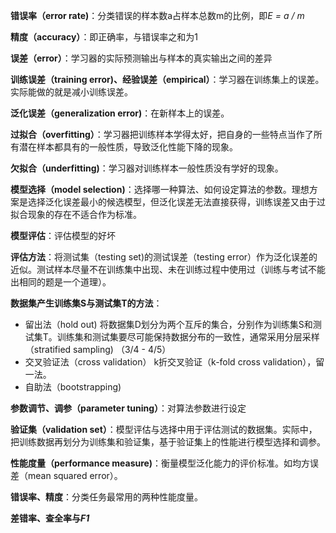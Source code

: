 **错误率（error rate)**：分类错误的样本数a占样本总数m的比例，即*E = a / m*

**精度（accuracy）**：即正确率，与错误率之和为1

**误差（error）**：学习器的实际预测输出与样本的真实输出之间的差异

**训练误差（training error)、经验误差（empirical）**：学习器在训练集上的误差。实际能做的就是减小训练误差。

**泛化误差（generalization error)**：在新样本上的误差。

**过拟合（overfitting）**：学习器把训练样本学得太好，把自身的一些特点当作了所有潜在样本都具有的一般性质，导致泛化性能下降的现象。

**欠拟合（underfitting)**：学习器对训练样本一般性质没有学好的现象。

**模型选择（model selection)**：选择哪一种算法、如何设定算法的参数。理想方案是选择泛化误差最小的候选模型，但泛化误差无法直接获得，训练误差又由于过拟合现象的存在不适合作为标准。

**模型评估**：评估模型的好坏

**评估方法**：将测试集（testing set)的测试误差（testing error）作为泛化误差的近似。测试样本尽量不在训练集中出现、未在训练过程中使用过（训练与考试不能出相同的题是一个道理）。

**数据集产生训练集S与测试集T的方法**：

- 留出法（hold out) 将数据集D划分为两个互斥的集合，分别作为训练集S和测试集T。训练集和测试集要尽可能保持数据分布的一致性，通常采用分层采样（stratified sampling)  （3/4 - 4/5）
- 交叉验证法（cross validation）  k折交叉验证（k-fold cross validation），留一法。
- 自助法（bootstrapping)

**参数调节、调参（parameter tuning）**：对算法参数进行设定

**验证集（validation set）**：模型评估与选择中用于评估测试的数据集。实际中，把训练数据再划分为训练集和验证集，基于验证集上的性能进行模型选择和调参。

**性能度量（performance measure)**：衡量模型泛化能力的评价标准。如均方误差（mean squared error）。

**错误率、精度**：分类任务最常用的两种性能度量。

**差错率、查全率与*F1***

